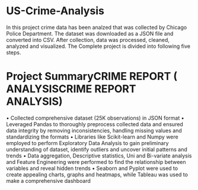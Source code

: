 # US-Crime-Analysis
In this project crime data has been analzed that was collected by Chicago Police Department. The dataset was downloaded as a JSON file and converted into CSV. After collection, data was processed, cleaned, analyzed and visualized. The Complete project is divided into following five steps.
# Project SummaryCRIME REPORT ( ANALYSISCRIME REPORT ANALYSIS)
• Collected comprehensive dataset (25K observations) in JSON format 
• Leveraged Pandas to thoroughly preprocess collected data and ensured data integrity by removing inconsistencies, handling missing values and standardizing the formats 
• Libraries like Scikit-learn and Numpy were employed to perform Exploratory Data Analysis to gain preliminary understanding of dataset, identify outliers and uncover initial patterns and trends 
• Data aggregation, Descriptive statistics, Uni and Bi-variate analysis and Feature Engineering were performed to find the relationship between variables and reveal hidden trends
• Seaborn and Pyplot were used to create appealing charts, graphs and heatmaps, while Tableau was used to make a comprehensive dashboard
